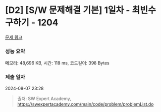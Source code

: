 # [D2] [S/W 문제해결 기본] 1일차 - 최빈수 구하기 - 1204 

[문제 링크](https://swexpertacademy.com/main/code/problem/problemDetail.do?contestProbId=AV13zo1KAAACFAYh) 

### 성능 요약

메모리: 48,696 KB, 시간: 118 ms, 코드길이: 398 Bytes

### 제출 일자

2024-08-07 23:28



> 출처: SW Expert Academy, https://swexpertacademy.com/main/code/problem/problemList.do